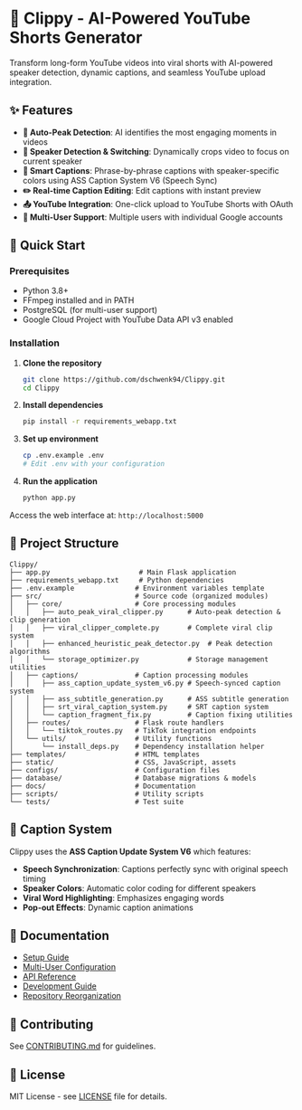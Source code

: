# 🎯 Clippy - AI-Powered YouTube Shorts Generator

Transform long-form YouTube videos into viral shorts with AI-powered speaker detection, dynamic captions, and seamless YouTube upload integration.

## ✨ Features

- **🎤 Auto-Peak Detection**: AI identifies the most engaging moments in videos
- **👥 Speaker Detection & Switching**: Dynamically crops video to focus on current speaker
- **📝 Smart Captions**: Phrase-by-phrase captions with speaker-specific colors using ASS Caption System V6 (Speech Sync)
- **✏️ Real-time Caption Editing**: Edit captions with instant preview
- **📤 YouTube Integration**: One-click upload to YouTube Shorts with OAuth
- **🚀 Multi-User Support**: Multiple users with individual Google accounts

## 🚀 Quick Start

### Prerequisites
- Python 3.8+
- FFmpeg installed and in PATH
- PostgreSQL (for multi-user support)
- Google Cloud Project with YouTube Data API v3 enabled

### Installation

1. **Clone the repository**
   ```bash
   git clone https://github.com/dschwenk94/Clippy.git
   cd Clippy
   ```

2. **Install dependencies**
   ```bash
   pip install -r requirements_webapp.txt
   ```

3. **Set up environment**
   ```bash
   cp .env.example .env
   # Edit .env with your configuration
   ```

4. **Run the application**
   ```bash
   python app.py
   ```

Access the web interface at: `http://localhost:5000`

## 📂 Project Structure

```
Clippy/
├── app.py                      # Main Flask application
├── requirements_webapp.txt     # Python dependencies
├── .env.example               # Environment variables template
├── src/                       # Source code (organized modules)
│   ├── core/                  # Core processing modules
│   │   ├── auto_peak_viral_clipper.py      # Auto-peak detection & clip generation
│   │   ├── viral_clipper_complete.py       # Complete viral clip system
│   │   ├── enhanced_heuristic_peak_detector.py  # Peak detection algorithms
│   │   └── storage_optimizer.py            # Storage management utilities
│   ├── captions/              # Caption processing modules
│   │   ├── ass_caption_update_system_v6.py # Speech-synced caption system
│   │   ├── ass_subtitle_generation.py      # ASS subtitle generation
│   │   ├── srt_viral_caption_system.py     # SRT caption system
│   │   └── caption_fragment_fix.py         # Caption fixing utilities
│   ├── routes/                # Flask route handlers
│   │   └── tiktok_routes.py   # TikTok integration endpoints
│   └── utils/                 # Utility functions
│       └── install_deps.py    # Dependency installation helper
├── templates/                 # HTML templates
├── static/                    # CSS, JavaScript, assets
├── configs/                   # Configuration files
├── database/                  # Database migrations & models
├── docs/                      # Documentation
├── scripts/                   # Utility scripts
└── tests/                     # Test suite
```

## 🎥 Caption System

Clippy uses the **ASS Caption Update System V6** which features:
- **Speech Synchronization**: Captions perfectly sync with original speech timing
- **Speaker Colors**: Automatic color coding for different speakers
- **Viral Word Highlighting**: Emphasizes engaging words
- **Pop-out Effects**: Dynamic caption animations

## 📖 Documentation

- [Setup Guide](docs/SETUP.md)
- [Multi-User Configuration](docs/MULTIUSER.md)
- [API Reference](docs/API.md)
- [Development Guide](docs/DEVELOPMENT.md)
- [Repository Reorganization](docs/REPOSITORY_REORGANIZATION.md)

## 🤝 Contributing

See [CONTRIBUTING.md](CONTRIBUTING.md) for guidelines.

## 📄 License

MIT License - see [LICENSE](LICENSE) file for details.
